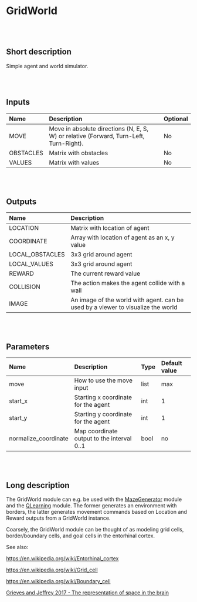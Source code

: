 # GridWorld


<br><br>
## Short description

Simple agent and world simulator.

<br><br>

## Inputs

|Name|Description|Optional|
|:----|:-----------|:-------|
|MOVE|Move in absolute directions (N, E, S, W) or relative (Forward, Turn-Left, Turn-Right).|No|
|OBSTACLES|Matrix with obstacles|No|
|VALUES|Matrix with values|No|

<br><br>

## Outputs

|Name|Description|
|:----|:-----------|
|LOCATION|Matrix with location of agent|
|COORDINATE|Array with location of agent as an x, y value|
|LOCAL_OBSTACLES|3x3 grid around agent|
|LOCAL_VALUES|3x3 grid around agent|
|REWARD|The current reward value|
|COLLISION|The action makes the agent collide with a wall|
|IMAGE|An image of the world with agent. can be used by a viewer to visualize the world|

<br><br>

## Parameters

|Name|Description|Type|Default value|
|:----|:-----------|:----|:-------------|
|move|How to use the move input|list|max|
|start_x|Starting x coordinate for the agent|int|1|
|start_y|Starting y coordinate for the agent|int|1|
|normalize_coordinate|Map coordinate output to the interval 0..1|bool|no|

<br><br>
## Long description
The GridWorld module can e.g. be used with the [MazeGenerator](https://github.com/ikaros-project/ikaros/tree/master/Source/Modules/EnvironmentModules/MazeGenerator) module and the [QLearning](https://github.com/ikaros-project/ikaros/tree/master/Source/Modules/LearningModules/QLearning) module. The former generates an environment with borders, the latter generates movement commands based on Location and Reward outputs from a GridWorld instance.

Coarsely, the GridWorld module can be thought of as modeling grid cells, border/boundary cells, and goal cells in the entorhinal cortex.

See also:

https://en.wikipedia.org/wiki/Entorhinal_cortex

https://en.wikipedia.org/wiki/Grid_cell

https://en.wikipedia.org/wiki/Boundary_cell

[Grieves and Jeffrey 2017 - The representation of space in the brain](https://www.sciencedirect.com/science/article/pii/S0376635716302480?casa_token=iuWm55YA-i4AAAAA:_rA4_oHQRCRIbCgB36-EqPVtXluLJ8VWypl3bHoRbpnMTrL7fbnSt7lg7JrJzzdLrS3TnVdvXQ) 
